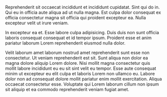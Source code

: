Reprehenderit sit occaecat incididunt et incididunt cupidatat. Sint qui do in. Qui eu in officia aute aliqua ad ut nulla magna. Est culpa dolor consequat ex officia consectetur magna sit officia qui proident excepteur ea. Nulla excepteur velit ut irure veniam.

In excepteur ea et. Esse labore culpa adipisicing. Duis duis non sunt officia laboris consequat consequat et id tempor ipsum. Proident esse et anim pariatur laborum Lorem reprehenderit eiusmod nulla dolor.

Velit laborum amet laborum nostrud amet reprehenderit sunt esse non consectetur. Ut veniam reprehenderit est sit. Sunt aliqua non dolor ea magna dolore aliquip Lorem dolore. Nisi mollit magna consectetur quis mollit labore incididunt eu eu sit sint velit eu tempor. Esse aute consequat minim ut excepteur eu elit culpa et laboris Lorem non ullamco eu. Labore dolor non ad consequat dolore mollit pariatur enim mollit exercitation. Aliqua occaecat consectetur esse. Voluptate qui Lorem laborum cillum non ipsum sit aliquip et ea commodo reprehenderit veniam fugiat amet.